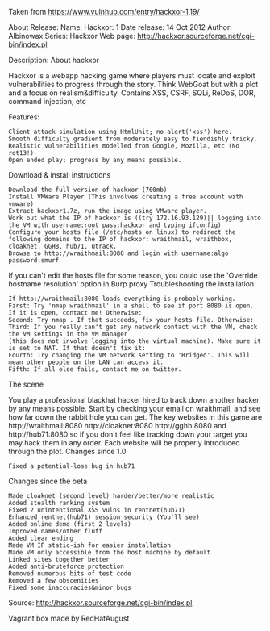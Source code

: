 Taken from https://www.vulnhub.com/entry/hackxor-1,19/ 

About Release:
    Name: Hackxor: 1
    Date release: 14 Oct 2012
    Author: Albinowax
    Series: Hackxor
    Web page: http://hackxor.sourceforge.net/cgi-bin/index.pl

Description:
About hackxor

Hackxor is a webapp hacking game where players must locate and exploit vulnerabilities to progress through the story. Think WebGoat but with a plot and a focus on realism&difficulty. Contains XSS, CSRF, SQLi, ReDoS, DOR, command injection, etc

Features:

    Client attack simulation using HtmlUnit; no alert('xss') here.
    Smooth difficulty gradient from moderately easy to fiendishly tricky.
    Realistic vulnerabilities modelled from Google, Mozilla, etc (No rot13!)
    Open ended play; progress by any means possible.

Download & install instructions

    Download the full version of hackxor (700mb)
    Install VMWare Player (This involves creating a free account with vmware)
    Extract hackxor1.7z, run the image using VMware player.
    Work out what the IP of hackxor is ((try 172.16.93.129)|| logging into the VM with username:root pass:hackxor and typing ifconfig)
    Configure your hosts file (/etc/hosts on linux) to redirect the following domains to the IP of hackxor: wraithmail, wraithbox, cloaknet, GGHB, hub71, utrack.
    Browse to http://wraithmail:8080 and login with username:algo password:smurf

If you can't edit the hosts file for some reason, you could use the 'Override hostname resolution' option in Burp proxy
Troubleshooting the installation:

    If http://wraithmail:8080 loads everything is probably working.
    First: Try 'nmap wraithmail' in a shell to see if port 8080 is open. If it is open, contact me! Otherwise:
    Second: Try nmap . If that succeeds, fix your hosts file. Otherwise:
    Third: If you really can't get any network contact with the VM, check the VM settings in the VM manager
    (this does not involve logging into the virtual machine). Make sure it is set to NAT. If that doesn't fix it:
    Fourth: Try changing the VM network setting to 'Bridged'. This will mean other people on the LAN can access it.
    Fifth: If all else fails, contact me on twitter.

The scene

You play a professional blackhat hacker hired to track down another hacker by any means possible. Start by checking your email on wraithmail, and see how far down the rabbit hole you can get. The key websites in this game are http://wraithmail:8080 http://cloaknet:8080 http://gghb:8080 and http://hub71:8080 so if you don't feel like tracking down your target you may hack them in any order. Each website will be properly introduced through the plot.
Changes since 1.0

    Fixed a potential-lose bug in hub71

Changes since the beta

    Made cloaknet (second level) harder/better/more realistic
    Added stealth ranking system
    Fixed 2 unintentional XSS vulns in rentnet(hub71)
    Enhanced rentnet(hub71) session security (You'll see)
    Added online demo (first 2 levels)
    Improved names/other fluff
    Added clear ending
    Made VM IP static-ish for easier installation
    Made VM only accessible from the host machine by default
    Linked sites together better
    Added anti-bruteforce protection
    Removed numerous bits of test code
    Removed a few obscenities
    Fixed some inaccuracies&minor bugs

Source: http://hackxor.sourceforge.net/cgi-bin/index.pl

Vagrant box made by RedHatAugust
